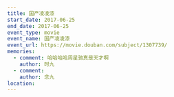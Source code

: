 ```yaml
---
title: 国产凌凌漆
start_date: 2017-06-25
end_date: 2017-06-25
event_type: movie
event_name: 国产凌凌漆
event_url: https://movie.douban.com/subject/1307739/
memories:
  - comment: 哈哈哈哈周星驰真是天才啊
    author: 时九
  - comment: 
    author: 念九  
location: 
---
```

